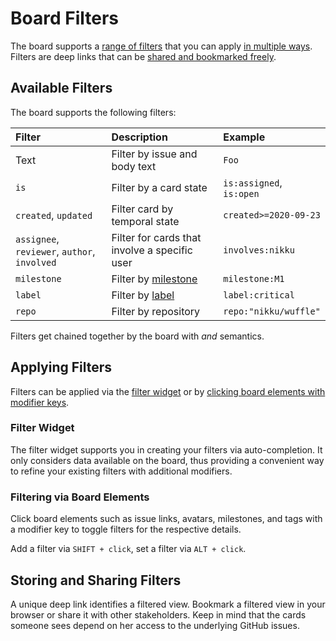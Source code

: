 # Board Filters

The board supports a [range of filters](#available-filters) that you can apply [in multiple ways](#applying-filters). Filters are deep links that can be [shared and bookmarked freely](#storing-and-sharing-filters).


## Available Filters

The board supports the following filters:

| Filter | Description | Example |
| :--- | :--- | :--- |
| Text | Filter by issue and body text | `Foo` |
| `is` | Filter by a card state | `is:assigned`, `is:open` |
| `created`, `updated` | Filter card by temporal state | `created>=2020-09-23` |
| `assignee`, `reviewer`, `author`, `involved` | Filter for cards that involve a specific user | `involves:nikku` |
| `milestone` | Filter by [milestone](https://docs.github.com/en/github/managing-your-work-on-github/about-milestones) | `milestone:M1` |
| `label` | Filter by [label](https://docs.github.com/en/github/managing-your-work-on-github/managing-labels) | `label:critical` |
| `repo` | Filter by repository | `repo:"nikku/wuffle"` |

Filters get chained together by the board with _and_ semantics.


## Applying Filters

Filters can be applied via the [filter widget](#filter-widget) or by [clicking board elements with modifier keys](#filtering-via-board-elements).


### Filter Widget

The filter widget supports you in creating your filters via auto-completion. It only considers data available on the board, thus providing a convenient way to refine your existing filters with additional modifiers.


### Filtering via Board Elements

Click board elements such as issue links, avatars, milestones, and tags with a modifier key to toggle filters for the respective details.

Add a filter via `SHIFT + click`, set a filter via `ALT + click`.


## Storing and Sharing Filters

A unique deep link identifies a filtered view. Bookmark a filtered view in your browser or share it with other stakeholders. Keep in mind that the cards someone sees depend on her access to the underlying GitHub issues.